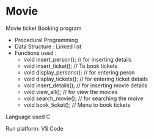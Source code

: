 # Movie

Movie ticket Booking program
* Procedural Programming
* Data Structure : Linked list
* Functions used : 
     * void insert_person();		// for inserting details
     * void insert_ticket();		// To book tickets
     * void display_persons();		// for entering peron
     * void display_tickets();		// for entering ticket details
     * void insert_details();		// for inserting movie details
     * void view_all();			// for view the movies
     * void search_movie(); 			// for searching the moive
     * void book_ticket(); 		// Menu to book tickets

Language used C

Run platform: VS Code
